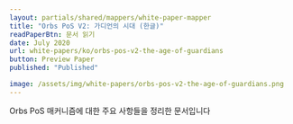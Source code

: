 ```yaml
---
layout: partials/shared/mappers/white-paper-mapper
title: "Orbs PoS V2: 가디언의 시대 (한글)"
readPaperBtn: 문서 읽기
date: July 2020
url: white-papers/ko/orbs-pos-v2-the-age-of-guardians
button: Preview Paper
published: "Published"

image: /assets/img/white-papers/orbs-pos-v2-the-age-of-guardians.png
---
```


Orbs PoS 매커니즘에 대한 주요 사항들을 정리한 문서입니다
